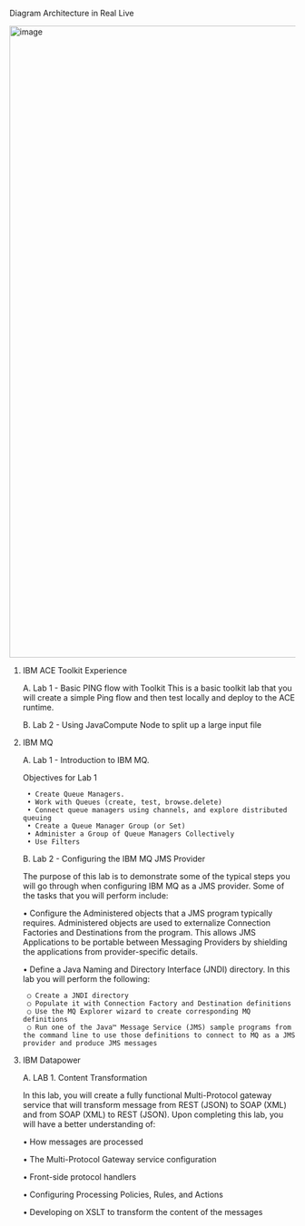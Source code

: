 
Diagram Architecture in Real Live

<img width="1114" alt="image" src="https://github.com/user-attachments/assets/93b835cf-e605-4c52-aaeb-c75c09061c99" />

1. IBM ACE Toolkit Experience

    A. Lab 1 - Basic PING flow with Toolkit 
    This is a basic toolkit lab that you will create a simple Ping flow and then test locally and deploy to the ACE runtime.
    
    B. Lab 2 - Using JavaCompute Node to split up a large input file

2. IBM MQ

    A. Lab 1 - Introduction to IBM MQ.
    
    Objectives for Lab 1
    
        • Create Queue Managers.
        • Work with Queues (create, test, browse.delete)
        • Connect queue managers using channels, and explore distributed queuing
        • Create a Queue Manager Group (or Set)
        • Administer a Group of Queue Managers Collectively
        • Use Filters

    B. Lab 2 - Configuring the IBM MQ JMS Provider

    The purpose of this lab is to demonstrate some of the typical steps you will go through when configuring IBM MQ as a JMS provider. Some of the tasks that you will perform include:

    • Configure the Administered objects that a JMS program typically requires. Administered objects are used to externalize Connection Factories and Destinations from the program. This allows JMS Applications to be portable between Messaging Providers by shielding the applications from provider-specific details.
    
    • Define a Java Naming and Directory Interface (JNDI) directory. In this lab you will perform the following:

        ○ Create a JNDI directory
        ○ Populate it with Connection Factory and Destination definitions
        ○ Use the MQ Explorer wizard to create corresponding MQ definitions
        ○ Run one of the Java™ Message Service (JMS) sample programs from the command line to use those definitions to connect to MQ as a JMS provider and produce JMS messages

3. IBM Datapower

    A. LAB 1. Content Transformation
    
    In this lab, you will create a fully functional Multi-Protocol gateway service that will transform message from REST (JSON) to SOAP (XML) and from SOAP (XML) to REST (JSON).
    Upon completing this lab, you will have a better understanding of:
    
    • How messages are processed
    
    • The Multi-Protocol Gateway service configuration
    
    • Front-side protocol handlers
    
    • Configuring Processing Policies, Rules, and Actions
    
    • Developing on XSLT to transform the content of the messages
